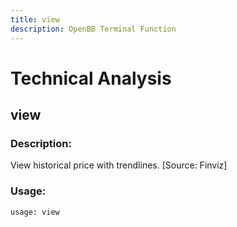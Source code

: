 ```yaml
---
title: view
description: OpenBB Terminal Function
---
```


# Technical Analysis

## view

### Description: 

View historical price with trendlines. [Source: Finviz]

### Usage: 
```python
usage: view
```



